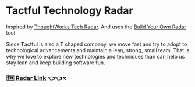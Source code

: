 # Tactful Technology Radar

Inspired by [ThoughtWorks Tech Radar](https://www.thoughtworks.com/radar). And uses the [Build Your Own Radar](https://www.thoughtworks.com/radar/byor) tool

Since **T**actful is also a **T** shaped company, we move fast and try to adopt to technological advancements and maintain a lean, strong, small team. That is why we love to explore new technologies and techniques than can help us stay lean and keep building software fun.

### [🗺️ Radar Link](https://radar.thoughtworks.com/?documentId=https%3A%2F%2Fdocs.google.com%2Fspreadsheets%2Fd%2F1MCGf57HVTXqww9hOL87wPJ2iJWJiPuWA_Wwd_yHbMQI%2Fedit%3Fusp%3Dsharing) 👈👈↖️
